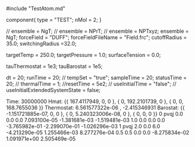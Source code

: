 <OpenMD version=1>
  <MetaData>
 
#include "TestAtom.md"
 
component{
  type = "TEST";
  nMol = 2;
}

// ensemble = NgT;
// ensemble = NPrT;
// ensemble = NPTxyz;
ensemble = NgT;
forceField = "DUFF";
forceFieldFileName = "Field.frc";
cutoffRadius = 35.0;
switchingRadius =32.0;
 
targetTemp = 250.0;
targetPressure = 1.0;
surfaceTension = 0.0;
 
tauThermostat = 1e3;
tauBarostat = 1e5;
 
dt = 20;
runTime = 20;
// tempSet = "true";
sampleTime = 20;
statusTime = 20;
// thermalTime = 1;
//resetTime = 5e2;
// useInitialTime = "false";
// useInitialExtendedSystemState = false;
 
  </MetaData>
  <Snapshot>
    <FrameData>
        Time: 30000000
        Hmat: {{ 167.4117949, 0, 0 }, { 0, 192.2101739, 0 }, { 0, 0, 168.7655036 }}
  Thermostat: 6.561577322e-06 , -2.415346931
    Barostat: {{ -1.151721885e-07, 0, 0 }, { 0, 5.240323006e-08, 0 }, { 0, 0, 0 }}
    </FrameData>
    <StuntDoubles>
         0    pvqj        0.0       0.0        0.0  7.093100e-05 -1.381681e-03 -1.519481e-03  1.0  0.0  0.0  0.0 -3.765982e-01 -2.299070e-01 -1.026296e-03
         1    pvqj        2.0       0.0        6.0 -4.213290e-05  1.255466e-03  8.277276e-04  0.5  0.5  0.0  0.0 -8.275834e-02  1.091971e+00  2.505469e-05
    </StuntDoubles>
  </Snapshot>
</OpenMD>
